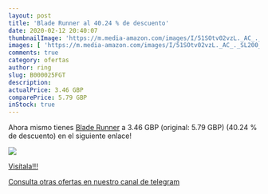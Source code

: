 ```yaml
---
layout: post
title: 'Blade Runner al 40.24 % de descuento'
date: 2020-02-12 20:40:07
thumbnailImage: 'https://m.media-amazon.com/images/I/51SOtv02vzL._AC_._SL200_.jpg'
images: [ 'https://m.media-amazon.com/images/I/51SOtv02vzL._AC_._SL200_.jpg' ]
comments: true
category: ofertas
author: ring
slug: B000025FGT
description:
actualPrice: 3.46 GBP
comparePrice: 5.79 GBP
inStock: true
---
```


Ahora mismo tienes [Blade Runner](https://www.amazon.com/dp/B000025FGT/?tag=redken08-20) a 3.46 GBP (original: 5.79 GBP) (40.24 %  de descuento) en el siguiente enlace!

[![](https://m.media-amazon.com/images/I/51SOtv02vzL._AC_._SL200_.jpg)](https://www.amazon.com/dp/B000025FGT/?tag=redken08-20)

[Visítala!!!](https://www.amazon.com/dp/B000025FGT/?tag=redken08-20)

[Consulta otras ofertas en nuestro canal de telegram](https://t.me/s/ofertas25)
